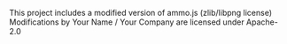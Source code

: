 This project includes a modified version of ammo.js (zlib/libpng license)
Modifications by Your Name / Your Company are licensed under Apache-2.0

